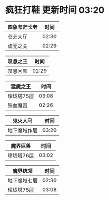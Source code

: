 # 疯狂打鞋 更新时间 03:20

| 四象苍茫长老   | 时间    |
|--------|-------|
| 苍茫大厅 | 02:30 |
| 虚无之关 | 02:29 |

| 叹息之王   | 时间    |
|--------|-------|
| 叹息回廊 | 02:29 |

| 猛魔之王   | 时间    |
|--------|-------|
| 玲珑塔75层 | 03:08 |
| 铁血魔宫 | 02:26 |

| 鬼火人马   | 时间    |
|--------|-------|
| 地下魔域作层 | 03:20 |

| 魔界巨兽   | 时间    |
|--------|-------|
| 玲珑塔76层 | 03:02 |

| 魔界统领   | 时间    |
|--------|-------|
| 地下魔域七层 | 02:30 |
| 玲珑塔75层 | 03:08 |